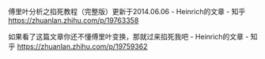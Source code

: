 傅里叶分析之掐死教程（完整版）更新于2014.06.06 - Heinrich的文章 - 知乎 https://zhuanlan.zhihu.com/p/19763358

如果看了这篇文章你还不懂傅里叶变换，那就过来掐死我吧 - Heinrich的文章 - 知乎 https://zhuanlan.zhihu.com/p/19759362



